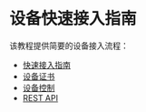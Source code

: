 # 设备快速接入指南

该教程提供简要的设备接入流程：

  * [快速接入指南](notice.md)
  * [设备证书](certs.md)
  * [设备控制](control.md)
  * [REST API](rest.md)
